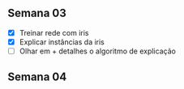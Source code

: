 ## Semana 03 

- [x] Treinar rede com iris
- [x] Explicar instâncias da iris
- [ ] Olhar em + detalhes o algoritmo de explicação 

## Semana 04

